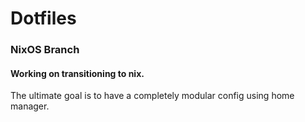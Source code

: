 # Dotfiles

### NixOS Branch

#### Working on transitioning to nix.
The ultimate goal is to have a completely modular config using home manager.
